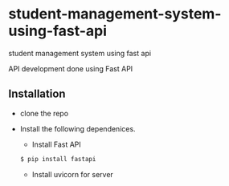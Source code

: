 # student-management-system-using-fast-api
student management system using fast api

API development done using Fast API

## Installation

* clone the repo
* Install the following dependenices.
  * Install Fast API
  
  ```python
  $ pip install fastapi
  ```
  
  * Install uvicorn for server

